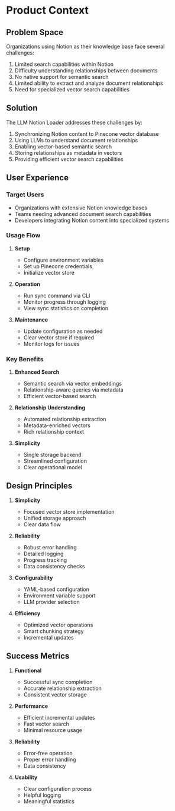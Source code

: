 # Product Context

## Problem Space
Organizations using Notion as their knowledge base face several challenges:
1. Limited search capabilities within Notion
2. Difficulty understanding relationships between documents
3. No native support for semantic search
4. Limited ability to extract and analyze document relationships
5. Need for specialized vector search capabilities

## Solution
The LLM Notion Loader addresses these challenges by:
1. Synchronizing Notion content to Pinecone vector database
2. Using LLMs to understand document relationships
3. Enabling vector-based semantic search
4. Storing relationships as metadata in vectors
5. Providing efficient vector search capabilities

## User Experience
### Target Users
- Organizations with extensive Notion knowledge bases
- Teams needing advanced document search capabilities
- Developers integrating Notion content into specialized systems

### Usage Flow
1. **Setup**
   - Configure environment variables
   - Set up Pinecone credentials
   - Initialize vector store

2. **Operation**
   - Run sync command via CLI
   - Monitor progress through logging
   - View sync statistics on completion

3. **Maintenance**
   - Update configuration as needed
   - Clear vector store if required
   - Monitor logs for issues

### Key Benefits
1. **Enhanced Search**
   - Semantic search via vector embeddings
   - Relationship-aware queries via metadata
   - Efficient vector-based search

2. **Relationship Understanding**
   - Automated relationship extraction
   - Metadata-enriched vectors
   - Rich relationship context

3. **Simplicity**
   - Single storage backend
   - Streamlined configuration
   - Clear operational model

## Design Principles
1. **Simplicity**
   - Focused vector store implementation
   - Unified storage approach
   - Clear data flow

2. **Reliability**
   - Robust error handling
   - Detailed logging
   - Progress tracking
   - Data consistency checks

3. **Configurability**
   - YAML-based configuration
   - Environment variable support
   - LLM provider selection

4. **Efficiency**
   - Optimized vector operations
   - Smart chunking strategy
   - Incremental updates

## Success Metrics
1. **Functional**
   - Successful sync completion
   - Accurate relationship extraction
   - Consistent vector storage

2. **Performance**
   - Efficient incremental updates
   - Fast vector search
   - Minimal resource usage

3. **Reliability**
   - Error-free operation
   - Proper error handling
   - Data consistency

4. **Usability**
   - Clear configuration process
   - Helpful logging
   - Meaningful statistics
